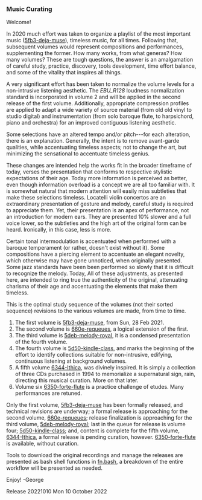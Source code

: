 ### Music Curating

Welcome!

In 2020 much effort was taken to organize a playlist of the most important music
([5fb3-deja-muse](https://github.com/georgalis/pub/blob/master/know/music/5fb3-deja-muse.md)),
timeless music, for all times. Following that, subsequent volumes would represent compositions and
performances, supplementing the former. How many works, from what generas? How many volumes? These
are tough questions, the answer is an amalgamation of careful study, practice, discovery, tools
development, time effort balance, and some of the vitality that inspires all things.

A very significant effort has been taken to normalize the volume levels for a non-intrusive
listening aesthetic. The _EBU_R128_ loudness normalization standard is incorporated in volume 2 and
will be applied in the second release of the first volume. Additionally, appropriate compression
profiles are applied to adapt a wide variety of source material (from old old vinyl to studio
digital) and instrumentation (from solo baroque flute, to harpsichord, piano and orchestra) for an
improved contiguous listening aesthetic.

Some selections have an altered tempo and/or pitch---for each alteration, there is an
explanation. Generally, the intent is to remove avant-garde qualities, while accentuating timeless
aspects; not to change the art, but minimizing the sensational to accentuate timeless genius.

These changes are intended help the works fit in the broader timeframe of today, verses the
presentation that conforms to respective stylistic expectations of their age. Today more
information is perceived as better, even though information overload is a concept we are all too
familiar with. It is somewhat natural that modern attention will easily miss subtleties that make
these selections timeless. Locatelli violin concertos are an extraordinary presentation of gesture
and melody, careful study is required to appreciate them.  Yet, their presentation is an apex of
performance, not an introduction for modern ears. They are presented 10% slower and a full voice
lower, so the subtleties and the high art of the original form can be heard. Ironically, in this
case, less is more.

Certain tonal intermodulation is accentuated when performed with a baroque temperament (or rather,
doesn't exist without it).  Some compositions have a piercing element to accentuate an elegant
novelty, which otherwise may have gone unnoticed, when originally presented. Some jazz standards
have been been performed so slowly that it is difficult to recognize the melody. Today, All of
these adjustments, as presented here, are intended to ring true the authenticity of the original,
attenuating charisma of their age and accentuating the elements that make them timeless.

This is the optimal study sequence of the volumes (not their sorted sequence) revisions to the
various volumes are made, from time to time.

1. The first volume is [5fb3-deja-muse](https://github.com/georgalis/pub/blob/master/know/music/5fb3-deja-muse.md), from Sun, 28 Feb 2021.
1. The second volume is [660e-requeues](https://github.com/georgalis/pub/blob/master/know/music/660e-requeues.list), a logical extension of the first.
1. The third volume is [5deb-melody-royal](https://github.com/georgalis/pub/blob/master/know/music/5deb-melody-royal.list), it is a condensed presentation of the fourth volume.
1. The fourth volume is [5d50-kindle-class](https://github.com/georgalis/pub/blob/master/know/music/5d50-kindle-class.list), and marks the beginning of the effort to identify collections suitable for non-intrusive, edifying, continuous listening at background volumes.
1. A fifth volume [6344-Ithica](https://github.com/georgalis/pub/blob/master/know/music/6344-Ithica.list), was divinely inspired. It is simply a collection of three CDs purchased in 1994 to memorialize a supernatural sign, rain, directing this musical curation. More on that later.
1. Volume six [6350-forte-flute](6350-forte-flute.md) is a practice challenge of etudes. Many performances are retuned.

Only the first volume,
[5fb3-deja-muse](https://github.com/georgalis/pub/blob/master/know/music/5fb3-deja-muse.md)
has been formally released, and technical revisions are underway;
a formal release is approaching for the second volume,
[660e-requeues](https://github.com/georgalis/pub/blob/master/know/music/660e-requeues.list);
release finalization is approaching for the third volume,
[5deb-melody-royal](https://github.com/georgalis/pub/blob/master/know/music/5deb-melody-royal.list);
last in the queue for release is volume four;
[5d50-kindle-class](https://github.com/georgalis/pub/blob/master/know/music/5d50-kindle-class.list); and,
content is complete for the fifth volume, 
[6344-Ithica](https://github.com/georgalis/pub/blob/master/know/music/6344-Ithica.list),
a formal release is pending curation, however.
[6350-forte-flute](6350-forte-flute.md) is available, without curation.

Tools to download the original recordings and manage the releases are presented as bash shell
functions in [fn.bash](https://github.com/georgalis/pub/blob/master/sub/fn.bash), a breakdown of
the entire workflow will be presented as needed.

Enjoy!
-George

Release 20221010 Mon 10 October 2022
